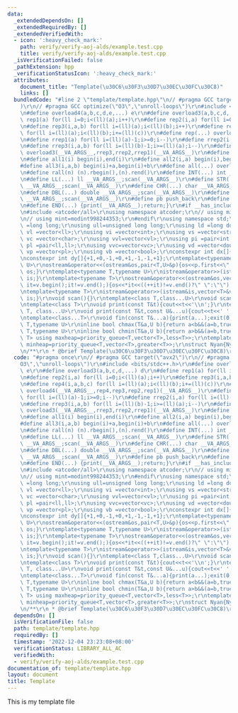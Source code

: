 ```yaml
---
data:
  _extendedDependsOn: []
  _extendedRequiredBy: []
  _extendedVerifiedWith:
  - icon: ':heavy_check_mark:'
    path: verify/verify-aoj-alds/example.test.cpp
    title: verify/verify-aoj-alds/example.test.cpp
  _isVerificationFailed: false
  _pathExtension: hpp
  _verificationStatusIcon: ':heavy_check_mark:'
  attributes:
    document_title: "Template(\u30C6\u30F3\u30D7\u30EC\u30FC\u30C8)"
    links: []
  bundledCode: "#line 2 \"template/template.hpp\"\n// #pragma GCC target(\"avx2\"\
    )\r\n// #pragma GCC optimize(\"O3\",\"unroll-loops\")\r\n#include <bits/stdc++.h>\r\
    \n#define overload4(a,b,c,d,e,...) e\r\n#define overload3(a,b,c,d,...) d\r\n#define\
    \ rep1(a) for(ll i=0;i<(ll)(a);i++)\r\n#define rep2(i,a) for(ll i=0;i<(ll)(a);i++)\r\
    \n#define rep3(i,a,b) for(ll i=(ll)(a);i<(ll)(b);i++)\r\n#define rep4(i,a,b,c)\
    \ for(ll i=(ll)(a);i<(ll)(b);i+=(ll)(c))\r\n#define rep(...) overload4(__VA_ARGS__,rep4,rep3,rep2,rep1)(__VA_ARGS__)\r\
    \n#define rrep1(a) for(ll i=(ll)(a)-1;i>=0;i--)\r\n#define rrep2(i,a) for(ll i=(ll)(a)-1;i>=0;i--)\r\
    \n#define rrep3(i,a,b) for(ll i=(ll)(b)-1;i>=(ll)(a);i--)\r\n#define rrep(...)\
    \ overload3(__VA_ARGS__,rrep3,rrep2,rrep1)(__VA_ARGS__)\r\n#define fore(...) for(auto&&__VA_ARGS__)\r\
    \n#define all1(i) begin(i),end(i)\r\n#define all2(i,a) begin(i),begin(i)+a\r\n\
    #define all3(i,a,b) begin(i)+a,begin(i)+b\r\n#define all(...) overload3(__VA_ARGS__,all3,all2,all1)(__VA_ARGS__)\r\
    \n#define rall(n) (n).rbegin(),(n).rend()\r\n#define INT(...) int __VA_ARGS__;scan(__VA_ARGS__)\r\
    \n#define LL(...) ll __VA_ARGS__;scan(__VA_ARGS__)\r\n#define STR(...) string\
    \ __VA_ARGS__;scan(__VA_ARGS__)\r\n#define CHR(...) char __VA_ARGS__;scan(__VA_ARGS__)\r\
    \n#define DBL(...) double __VA_ARGS__;scan(__VA_ARGS__)\r\n#define LD(...) ld\
    \ __VA_ARGS__;scan(__VA_ARGS__)\r\n#define pb push_back\r\n#define eb emplace_back\r\
    \n#define END(...) {print(__VA_ARGS__);return;}\r\n#if __has_include(<atcoder/all>)\r\
    \n#include <atcoder/all>\r\nusing namespace atcoder;\r\n// using mint=modint1000000007;\r\
    \n// using mint=modint998244353;\r\n#endif\r\nusing namespace std;\r\nusing ll\
    \ =long long;\r\nusing ull=unsigned long long;\r\nusing ld =long double;\r\nusing\
    \ vl =vector<ll>;\r\nusing vi =vector<int>;\r\nusing vs =vector<string>;\r\nusing\
    \ vc =vector<char>;\r\nusing vvl=vector<vl>;\r\nusing pi =pair<int,int>;\r\nusing\
    \ pl =pair<ll,ll>;\r\nusing vvc=vector<vc>;\r\nusing vd =vector<double>;\r\nusing\
    \ vp =vector<pl>;\r\nusing vb =vector<bool>;\r\nconstexpr int dx[]{+0,+1,+0,-1,+1,+1,-1,-1};\r\
    \nconstexpr int dy[]{+1,+0,-1,+0,+1,-1,-1,+1};\r\ntemplate<typename T,typename\
    \ U>\r\nostream&operator<<(ostream&os,pair<T,U>&p){os<<p.first<<\" \"<<p.second;return\
    \ os;}\r\ntemplate<typename T,typename U>\r\nistream&operator>>(istream&is,pair<T,U>&p){is>>p.first>>p.second;return\
    \ is;}\r\ntemplate<typename T>\r\nostream&operator<<(ostream&os,vector<T>&v){for(auto\
    \ it=v.begin();it!=v.end();){os<<*it<<((++it)!=v.end()?\" \":\"\");}return os;}\r\
    \ntemplate<typename T>\r\nistream&operator>>(istream&is,vector<T>&v){for(T&e:v)is>>e;return\
    \ is;}\r\nvoid scan(){}\r\ntemplate<class T,class...U>\r\nvoid scan(T&t,U&...u){cin>>t;scan(u...);}\r\
    \ntemplate<class T>\r\nvoid print(const T&t){cout<<t<<'\\n';}\r\ntemplate<class\
    \ T, class...U>\r\nvoid print(const T&t,const U&...u){cout<<t<<' ';print(u...);}\r\
    \ntemplate<class...T>\r\nvoid fin(const T&...a){print(a...);exit(0);}\r\ntemplate<typename\
    \ T,typename U>\r\ninline bool chmax(T&a,U b){return a<b&&(a=b,true);}\r\ntemplate<typename\
    \ T,typename U>\r\ninline bool chmin(T&a,U b){return a>b&&(a=b,true);}\r\ntemplate<class\
    \ T> using maxheap=priority_queue<T,vector<T>,less<T>>;\r\ntemplate<class T> using\
    \ minheap=priority_queue<T,vector<T>,greater<T>>;\r\nstruct Nyan{Nyan(){cin.tie(nullptr);ios::sync_with_stdio(false);cout.tie(0);cout<<fixed<<setprecision(12);cerr<<fixed<<setprecision(12);}};\r\
    \n/**\r\n * @brief Template(\u30C6\u30F3\u30D7\u30EC\u30FC\u30C8)\r\n*/\n"
  code: "#pragma once\r\n// #pragma GCC target(\"avx2\")\r\n// #pragma GCC optimize(\"\
    O3\",\"unroll-loops\")\r\n#include <bits/stdc++.h>\r\n#define overload4(a,b,c,d,e,...)\
    \ e\r\n#define overload3(a,b,c,d,...) d\r\n#define rep1(a) for(ll i=0;i<(ll)(a);i++)\r\
    \n#define rep2(i,a) for(ll i=0;i<(ll)(a);i++)\r\n#define rep3(i,a,b) for(ll i=(ll)(a);i<(ll)(b);i++)\r\
    \n#define rep4(i,a,b,c) for(ll i=(ll)(a);i<(ll)(b);i+=(ll)(c))\r\n#define rep(...)\
    \ overload4(__VA_ARGS__,rep4,rep3,rep2,rep1)(__VA_ARGS__)\r\n#define rrep1(a)\
    \ for(ll i=(ll)(a)-1;i>=0;i--)\r\n#define rrep2(i,a) for(ll i=(ll)(a)-1;i>=0;i--)\r\
    \n#define rrep3(i,a,b) for(ll i=(ll)(b)-1;i>=(ll)(a);i--)\r\n#define rrep(...)\
    \ overload3(__VA_ARGS__,rrep3,rrep2,rrep1)(__VA_ARGS__)\r\n#define fore(...) for(auto&&__VA_ARGS__)\r\
    \n#define all1(i) begin(i),end(i)\r\n#define all2(i,a) begin(i),begin(i)+a\r\n\
    #define all3(i,a,b) begin(i)+a,begin(i)+b\r\n#define all(...) overload3(__VA_ARGS__,all3,all2,all1)(__VA_ARGS__)\r\
    \n#define rall(n) (n).rbegin(),(n).rend()\r\n#define INT(...) int __VA_ARGS__;scan(__VA_ARGS__)\r\
    \n#define LL(...) ll __VA_ARGS__;scan(__VA_ARGS__)\r\n#define STR(...) string\
    \ __VA_ARGS__;scan(__VA_ARGS__)\r\n#define CHR(...) char __VA_ARGS__;scan(__VA_ARGS__)\r\
    \n#define DBL(...) double __VA_ARGS__;scan(__VA_ARGS__)\r\n#define LD(...) ld\
    \ __VA_ARGS__;scan(__VA_ARGS__)\r\n#define pb push_back\r\n#define eb emplace_back\r\
    \n#define END(...) {print(__VA_ARGS__);return;}\r\n#if __has_include(<atcoder/all>)\r\
    \n#include <atcoder/all>\r\nusing namespace atcoder;\r\n// using mint=modint1000000007;\r\
    \n// using mint=modint998244353;\r\n#endif\r\nusing namespace std;\r\nusing ll\
    \ =long long;\r\nusing ull=unsigned long long;\r\nusing ld =long double;\r\nusing\
    \ vl =vector<ll>;\r\nusing vi =vector<int>;\r\nusing vs =vector<string>;\r\nusing\
    \ vc =vector<char>;\r\nusing vvl=vector<vl>;\r\nusing pi =pair<int,int>;\r\nusing\
    \ pl =pair<ll,ll>;\r\nusing vvc=vector<vc>;\r\nusing vd =vector<double>;\r\nusing\
    \ vp =vector<pl>;\r\nusing vb =vector<bool>;\r\nconstexpr int dx[]{+0,+1,+0,-1,+1,+1,-1,-1};\r\
    \nconstexpr int dy[]{+1,+0,-1,+0,+1,-1,-1,+1};\r\ntemplate<typename T,typename\
    \ U>\r\nostream&operator<<(ostream&os,pair<T,U>&p){os<<p.first<<\" \"<<p.second;return\
    \ os;}\r\ntemplate<typename T,typename U>\r\nistream&operator>>(istream&is,pair<T,U>&p){is>>p.first>>p.second;return\
    \ is;}\r\ntemplate<typename T>\r\nostream&operator<<(ostream&os,vector<T>&v){for(auto\
    \ it=v.begin();it!=v.end();){os<<*it<<((++it)!=v.end()?\" \":\"\");}return os;}\r\
    \ntemplate<typename T>\r\nistream&operator>>(istream&is,vector<T>&v){for(T&e:v)is>>e;return\
    \ is;}\r\nvoid scan(){}\r\ntemplate<class T,class...U>\r\nvoid scan(T&t,U&...u){cin>>t;scan(u...);}\r\
    \ntemplate<class T>\r\nvoid print(const T&t){cout<<t<<'\\n';}\r\ntemplate<class\
    \ T, class...U>\r\nvoid print(const T&t,const U&...u){cout<<t<<' ';print(u...);}\r\
    \ntemplate<class...T>\r\nvoid fin(const T&...a){print(a...);exit(0);}\r\ntemplate<typename\
    \ T,typename U>\r\ninline bool chmax(T&a,U b){return a<b&&(a=b,true);}\r\ntemplate<typename\
    \ T,typename U>\r\ninline bool chmin(T&a,U b){return a>b&&(a=b,true);}\r\ntemplate<class\
    \ T> using maxheap=priority_queue<T,vector<T>,less<T>>;\r\ntemplate<class T> using\
    \ minheap=priority_queue<T,vector<T>,greater<T>>;\r\nstruct Nyan{Nyan(){cin.tie(nullptr);ios::sync_with_stdio(false);cout.tie(0);cout<<fixed<<setprecision(12);cerr<<fixed<<setprecision(12);}};\r\
    \n/**\r\n * @brief Template(\u30C6\u30F3\u30D7\u30EC\u30FC\u30C8)\r\n*/"
  dependsOn: []
  isVerificationFile: false
  path: template/template.hpp
  requiredBy: []
  timestamp: '2022-12-04 23:23:08+08:00'
  verificationStatus: LIBRARY_ALL_AC
  verifiedWith:
  - verify/verify-aoj-alds/example.test.cpp
documentation_of: template/template.hpp
layout: document
title: Template
---
```


This is my template file
